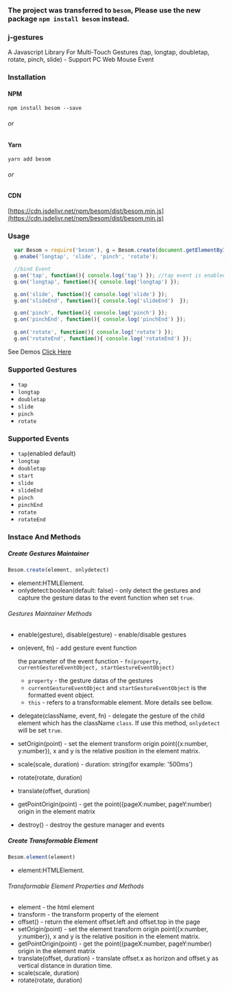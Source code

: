 ### The project was transferred to `besom`, Please use the new package `npm install besom` instead.

### j-gestures 

A Javascript Library For Multi-Touch Gestures (tap, longtap, doubletap, rotate, pinch, slide) - Support PC Web Mouse Event


### Installation

#### NPM

```
npm install besom --save
```

###### or

#### Yarn

```
yarn add besom
```

###### or

#### CDN

[https://cdn.jsdelivr.net/npm/besom/dist/besom.min.js](https://cdn.jsdelivr.net/npm/besom/dist/besom.min.js)


### Usage

```javascript
  var Besom = require('besom'), g = Besom.create(document.getElementById('demo'));
  g.enabe('longtap', 'slide', 'pinch', 'rotate');

  //bind Event
  g.on('tap', function(){ console.log('tap') }); //tap event is enabled by default
  g.on('longtap', function(){ console.log('longtap') });

  g.on('slide', function(){ console.log('slide') });
  g.on('slideEnd', function(){ console.log('slideEnd')  });

  g.on('pinch', function(){ console.log('pinch') });
  g.on('pinchEnd', function(){ console.log('pinchEnd') });
  
  g.on('rotate', function(){ console.log('rotate') });
  g.on('rotateEnd', function(){ console.log('rotateEnd') });

```



See Demos [Click Here](https://github.com/abcrun/besom/tree/master/demo)

### Supported Gestures

* `tap` 
* `longtap`
* `doubletap`
* `slide`
* `pinch`
* `rotate`

### Supported Events

* `tap`(enabled default)
* `longtap`
* `doubletap`
* `start`
* `slide`
* `slideEnd`
* `pinch`
* `pinchEnd`
* `rotate`
* `rotateEnd`

### Instace And Methods

##### Create Gestures Maintainer

```javascript
Besom.create(element, onlydetect)
```

* element:HTMLElement.
* onlydetect:boolean(default: false) - only detect the gestures and capture the gesture datas to the event function when set `true`. 

###### Gestures Maintainer Methods

* enable(gesture), disable(gesture) - enable/disable gestures 

* on(event, fn) - add gesture event function 

   the parameter of the event function - `fn(property, currentGestureEventObject, startGestureEventObject)`

  * `property` - the gesture datas of the gestures
  * `currentGestureEventObject` and `startGestureEventObject` is the formatted event object.
  * `this` - refers to a transformable element. More details see bellow.

* delegate(className, event, fn) - delegate the gesture of the child element which has the className `class`. If use this method, `onlydetect` will be set `true`.

* setOrigin(point) - set the element transform origin point({x:number, y:number}), x and y is the relative position in the element matrix.

* scale(scale, duration) - duration: string(for example: '500ms')

* rotate(rotate, duration)

* translate(offset, duration)

* getPointOrigin(point) - get the point({pageX:number, pageY:number) origin in the element matrix

* destroy() - destroy the gesture manager and events

##### Create Transformable Element

```javascript
Besom.element(element)
```

* element:HTMLElement.

###### Transformable Element Properties and Methods

* element - the html element
* transform - the transform property of the element
* offset() - return the element offset.left and offset.top in the page
* setOrigin(point) - set the element transform origin point({x:number, y:number}), x and y is the relative position in the element matrix.
* getPointOrigin(point) - get the point({pageX:number, pageY:number) origin in the element matrix
* translate(offset, duration) - translate offset.x as horizon and offset.y as vertical distance in duration time.
* scale(scale, duration)
* rotate(rotate, duration)


